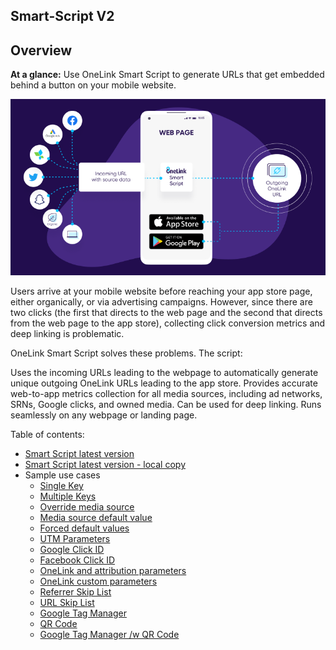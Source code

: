## Smart-Script V2

## Overview
**At a glance:** Use OneLink Smart Script to generate URLs that get embedded behind a button on your mobile website.

![smart_script_flow](./images/Smart_Script_flow.png "OneLink Smart Script flow")

Users arrive at your mobile website before reaching your app store page, either organically, or via advertising campaigns. However, since there are two clicks (the first that directs to the web page and the second that directs from the web page to the app store), collecting click conversion metrics and deep linking is problematic. 

OneLink Smart Script solves these problems. The script:

Uses the incoming URLs leading to the webpage to automatically generate unique outgoing OneLink URLs leading to the app store. 
Provides accurate web-to-app metrics collection for all media sources, including ad networks, SRNs, Google clicks, and owned media. 
Can be used for deep linking. 
Runs seamlessly on any webpage or landing page.

Table of contents: 
- [Smart Script latest version](https://onelinksmartscript.appsflyer.com/onelink-smart-script-v2.1.1.js)
- [Smart Script latest version - local copy](scripts/onelink-smart-script-v2.1.1.js)
- Sample use cases
  - [Single Key](https://appsflyersdk.github.io/appsflyer-onelink-smart-script/examples/single_key.html?incmp=gogo&inmedia=email)
  - [Multiple Keys](https://appsflyersdk.github.io/appsflyer-onelink-smart-script/examples/multiple_keys.html?incmp11=gogo11&inmedia22=email22)
  - [Override media source](https://appsflyersdk.github.io/appsflyer-onelink-smart-script/examples/override_mediasource.html?inmedia=old_value)
  - [Media source default value](https://appsflyersdk.github.io/appsflyer-onelink-smart-script/examples/mediasource_default_value.html?inmedia_found=orig_media_value)
  - [Forced default values](https://appsflyersdk.github.io/appsflyer-onelink-smart-script/examples/forced_default_values.html?inmedia_found=plain_media_source)
  - [UTM Parameters](https://appsflyersdk.github.io/appsflyer-onelink-smart-script/examples/utm_parameters.html?utm_campaign=mycmpn&utm_source=mysource)
  - [Google Click ID](https://appsflyersdk.github.io/appsflyer-onelink-smart-script/examples/google_clickid.html?inmedia=email&gclid=1a2b3c&keyword=sale%2Bboat)
  - [Facebook Click ID](https://appsflyersdk.github.io/appsflyer-onelink-smart-script/examples/facebook_clickid.html?inmedia=email&fbclid=7hjy89)
  - [OneLink and attribution parameters](https://appsflyersdk.github.io/appsflyer-onelink-smart-script/examples/onelink_parameters.html?inmedia=email&dp_dest=apples&inchnl=this_channel&promo=buy99)
  - [OneLink custom parameters](https://appsflyersdk.github.io/appsflyer-onelink-smart-script/examples/onelink_custom_parameters.html?inmedia=email&dp_dest=apples&pageid=2g4f&productid=shirt12&partner=bigagency)
  - [Referrer Skip List](https://appsflyersdk.github.io/appsflyer-onelink-smart-script/examples/referrer_skip_list.html?incmp=gogo&inmedia=email)
  - [URL Skip List](https://appsflyersdk.github.io/appsflyer-onelink-smart-script/examples/url_skip_list.html?incmp=gogo&inmedia=email&af_r=hotel.me)
  - [Google Tag Manager](https://appsflyersdk.github.io/appsflyer-onelink-smart-script/examples/google_tag_manager.html?my_source=email&app_dest=planes&typeid=b787&msg_id=f7h8)
  - [QR Code](https://appsflyersdk.github.io/appsflyer-onelink-smart-script/examples/qr_code.html?incmp=gogo&inmedia=email)
  - [Google Tag Manager /w QR Code](https://appsflyersdk.github.io/appsflyer-onelink-smart-script/examples/google_tag_manager_qr.html?my_source=email&app_dest=planes&typeid=b787&msg_id=f7h8)
